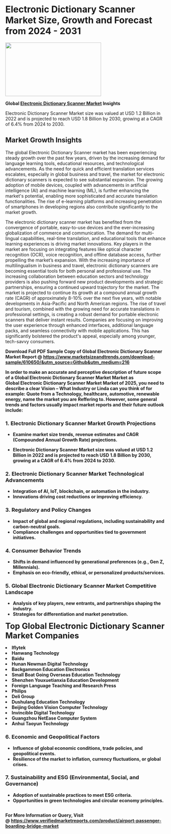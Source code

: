 <H1>Electronic Dictionary Scanner Market Size, Growth and Forecast from 2024 - 2031</H1><img class="aligncenter size-medium wp-image-584254" src="https://thirdeyenews.in/wp-content/uploads/2024/09/Global-Market-Research-300x168.jpeg" alt="" width="300" height="168" /><p><strong>Global&nbsp;<a href="https://www.marketsizeandtrends.com/download-sample/610650/&amp;utm_source=Github&utm_medium=216">Electronic Dictionary Scanner Market</a> Insights</strong></p><p>Electronic Dictionary Scanner Market size was valued at USD 1.2 Billion in 2022 and is projected to reach USD 1.8 Billion by 2030, growing at a CAGR of 6.4% from 2024 to 2030.</p><p><h2>Market Growth Insights</h2> <p>The global Electronic Dictionary Scanner market has been experiencing steady growth over the past few years, driven by the increasing demand for language learning tools, educational resources, and technological advancements. As the need for quick and efficient translation services escalates, especially in global business and travel, the market for electronic dictionary scanners is expected to see substantial expansion. The growing adoption of mobile devices, coupled with advancements in artificial intelligence (AI) and machine learning (ML), is further enhancing the market's potential, enabling more sophisticated and accurate translation functionalities. The rise of e-learning platforms and increasing penetration of smartphones in developing regions also contribute significantly to the market growth.</p> <p><strong></strong></p> <p>The electronic dictionary scanner market has benefited from the convergence of portable, easy-to-use devices and the ever-increasing globalization of commerce and communication. The demand for multi-lingual capabilities, real-time translation, and educational tools that enhance learning experiences is driving market innovations. Key players in the market are focusing on integrating features like optical character recognition (OCR), voice recognition, and offline database access, further propelling the market’s expansion. With the increasing importance of multilingualism in business and travel, electronic dictionary scanners are becoming essential tools for both personal and professional use. The increasing collaboration between education sectors and technology providers is also pushing forward new product developments and strategic partnerships, ensuring a continued upward trajectory for the market. The market is projected to continue its growth at a compound annual growth rate (CAGR) of approximately 8-10% over the next five years, with notable developments in Asia-Pacific and North American regions. The rise of travel and tourism, combined with the growing need for accurate translations in professional settings, is creating a robust demand for portable electronic scanners that deliver instant results. Companies are focusing on improving the user experience through enhanced interfaces, additional language packs, and seamless connectivity with mobile applications. This has significantly bolstered the product's appeal, especially among younger, tech-savvy consumers. <p><strong></p><p><span class=""><strong>Download Full PDF Sample Copy of Global Electronic Dictionary Scanner Market Report</strong> @ <a href="https://www.marketsizeandtrends.com/download-sample/610650/&amp;utm_source=Github&utm_medium=216" target="_blank">https://www.marketsizeandtrends.com/download-sample/610650/&amp;utm_source=Github&utm_medium=216</a></span></p><p>In order to make an accurate and perceptive description of future scope of a Global&nbsp;Electronic Dictionary Scanner Market Market as Global&nbsp;Electronic Dictionary Scanner Market Market of 2025, you need to describe a clear Vision &ndash; What Industry or Linda can you think of for example: Quote from a Technology, healthcare, automotive, renewable energy, name the market you are Reffering to. However, some general trends and factors usually impact market reports and their future outlook include:</p><h3>1.&nbsp;<strong>Electronic Dictionary Scanner Market Growth Projections</strong></h3><ul><li>Examine market size trends, revenue estimates and CAGR (Compounded Annual Growth Rate) projections.</li><li><p>Electronic Dictionary Scanner Market size was valued at USD 1.2 Billion in 2022 and is projected to reach USD 1.8 Billion by 2030, growing at a CAGR of 6.4% from 2024 to 2030.</p></li></ul><h3>2.&nbsp;<strong>Electronic Dictionary Scanner Market Technological Advancements</strong></h3><ul><li>Integration of AI, IoT, blockchain, or automation in the industry.</li><li>Innovations driving cost reductions or improving efficiency.</li></ul><h3>3.&nbsp;<strong>Regulatory and Policy Changes</strong></h3><ul><li>Impact of global and regional regulations, including sustainability and carbon-neutral goals.</li><li>Compliance challenges and opportunities tied to government initiatives.</li></ul><h3>4.&nbsp;<strong>Consumer Behavior Trends</strong></h3><ul><li>Shifts in demand influenced by generational preferences (e.g., Gen Z, Millennials).</li><li>Emphasis on eco-friendly, ethical, or personalized products/services.</li></ul><h3>5.&nbsp;<strong>Global Electronic Dictionary Scanner Market Competitive Landscape</strong></h3><ul><li>Analysis of key players, new entrants, and partnerships shaping the industry.</li><li>Strategies for differentiation and market penetration.</li></ul><p data-pm-slice="1 1 []"><span style="color: inherit; font-family: inherit; font-size: 25px;">Top Global Electronic Dictionary Scanner Market Companies</span></p><div class="" data-test-id=""><p><li>Iflytek</li><li> Hanwang Technology</li><li> Baidu</li><li> Hunan Newman Digital Technology</li><li> Backgammon Education Electronics</li><li> Small Boat Going Overseas Education Technology</li><li> Shenzhen Youxuetianxia Education Development</li><li> Foreign Language Teaching and Research Press</li><li> Philips</li><li> Deli Group</li><li> Dushulang Education Technology</li><li> Beijing Golden Vision Computer Technology</li><li> Invincible Digital Technology</li><li> Guangzhou NetEase Computer System</li><li> Anhui Taoyun Technology</li></p></div><h3>6.&nbsp;<strong>Economic and Geopolitical Factors</strong></h3><ul><li>Influence of global economic conditions, trade policies, and geopolitical events.</li><li>Resilience of the market to inflation, currency fluctuations, or global crises.</li></ul><h3>7.&nbsp;<strong>Sustainability and ESG (Environmental, Social, and Governance)</strong></h3><ul><li>Adoption of sustainable practices to meet ESG criteria.</li><li>Opportunities in green technologies and circular economy principles.</li></ul><h2><strong style="font-size: 14px;">For More Information or Query, Visit @&nbsp;</strong><a style="background-color: #ffffff; font-size: 14px;" href="https://www.marketsizeandtrends.com/report/electronic-dictionary-scanner-market/" target="_blank">https://www.verifiedmarketreports.com/product/airport-passenger-boarding-bridge-market</a></h2>
